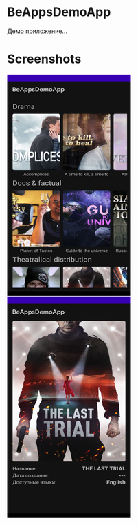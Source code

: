 # BeAppsDemoApp
Демо приложение...

# Screenshots
<img src="screenshots/S1.png" width="288" height="512"/> <img src="screenshots/S2.png" width="288" height="512"/>
